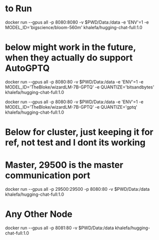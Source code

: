 # to Run

docker run --gpus all -p 8080:8080 -v $PWD/Data:/data -e 'ENV'=1 -e MODEL_ID='bigscience/bloom-560m' khalefa/hugging-chat-full:1.0

# below might work in the future, when they actually do support AutoGPTQ
docker run --gpus all -p 8080:80 -v $PWD/Data:/data -e 'ENV'=1 -e MODEL_ID='TheBloke/wizardLM-7B-GPTQ' -e QUANTIZE='bitsandbytes' khalefa/hugging-chat-full:1.0

docker run --gpus all -p 8080:80 -v $PWD/Data:/data -e 'ENV'=1 -e MODEL_ID='TheBloke/wizardLM-7B-GPTQ' -e QUANTIZE='gptq' khalefa/hugging-chat-full:1.0

# Below for cluster, just keeping it for ref, not test and I dont its working
# Master, 29500 is the master communication port
docker run --gpus all -p 29500:29500 -p 8080:80  -v $PWD/Data:/data khalefa/hugging-chat-full:1.0

# Any Other Node
docker run --gpus all -p 8081:80 -v $PWD/Data:/data khalefa/hugging-chat-full:1.0
